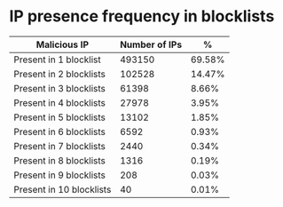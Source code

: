 # IP presence frequency in blocklists
| Malicious IP | Number of IPs | % |
|----|----|----|
| Present in 1 blocklist | 493150 | 69.58% |
| Present in 2 blocklists | 102528 | 14.47% |
| Present in 3 blocklists | 61398 | 8.66% |
| Present in 4 blocklists | 27978 | 3.95% |
| Present in 5 blocklists | 13102 | 1.85% |
| Present in 6 blocklists | 6592 | 0.93% |
| Present in 7 blocklists | 2440 | 0.34% |
| Present in 8 blocklists | 1316 | 0.19% |
| Present in 9 blocklists | 208 | 0.03% |
| Present in 10 blocklists | 40 | 0.01% |
